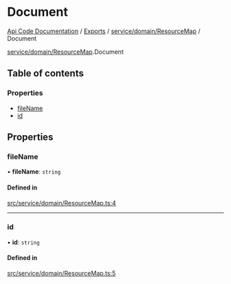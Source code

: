 # Document
[Api Code Documentation](../README.md) / [Exports](../modules.md) / [service/domain/ResourceMap](../modules/service_domain_ResourceMap.md) / Document

[service/domain/ResourceMap](../modules/service_domain_ResourceMap.md).Document

## Table of contents

### Properties

- [fileName](service_domain_ResourceMap.Document.md#filename)
- [id](service_domain_ResourceMap.Document.md#id)

## Properties

### fileName

• **fileName**: `string`

#### Defined in

[src/service/domain/ResourceMap.ts:4](https://github.com/openkfw/TruBudget/blob/c993c60c/api/src/service/domain/ResourceMap.ts#L4)

___

### id

• **id**: `string`

#### Defined in

[src/service/domain/ResourceMap.ts:5](https://github.com/openkfw/TruBudget/blob/c993c60c/api/src/service/domain/ResourceMap.ts#L5)
